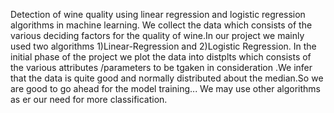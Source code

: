 Detection of wine quality using linear regression and logistic regression algorithms in machine learning. We collect the data which consists of the various deciding factors for the quality of wine.In our project we mainly used two algorithms 1)Linear-Regression and 2)Logistic Regression. In the initial phase of the project we plot the data into distplts which consists of the various attributes /parameters to be tgaken in consideration .We infer that the data is quite good and normally distributed about the median.So we are good to go ahead for the model training... We may use other algorithms as er our need for more classification.
